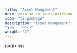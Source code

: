 ```yaml
---
title: "Asset Mangement"
date: 2018-12-28T11:02:05+06:00
icon: "ti-package"
description: "Asset Mangement"
type : "docs"
weight: "2"
---
```


guguuiyg
